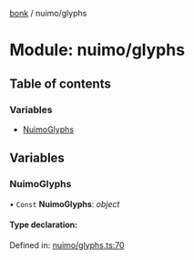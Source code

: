 [bonk](../README.md) / nuimo/glyphs

# Module: nuimo/glyphs

## Table of contents

### Variables

- [NuimoGlyphs](nuimo_glyphs.md#nuimoglyphs)

## Variables

### NuimoGlyphs

• `Const` **NuimoGlyphs**: *object*

#### Type declaration:

Defined in: [nuimo/glyphs.ts:70](https://github.com/expandrew/media-cube/blob/4261262/bonk/src/devices/nuimo/glyphs.ts#L70)

